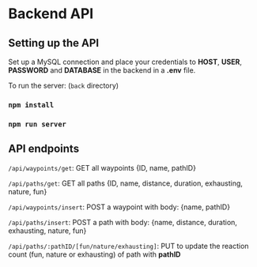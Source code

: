 # Backend API

## Setting up the API

Set up a MySQL connection and place your credentials to **HOST**, **USER**, **PASSWORD** and **DATABASE** in the backend in a **.env** file.

To run the server: (`back` directory)

### `npm install`

### `npm run server`

## API endpoints

`/api/waypoints/get`: GET all waypoints {ID, name, pathID}

`/api/paths/get`: GET all paths {ID, name, distance, duration, exhausting, nature, fun}

`/api/waypoints/insert`: POST a waypoint with body: {name, pathID}

`/api/paths/insert`: POST a path with body: {name, distance, duration, exhausting, nature, fun}

`/api/paths/:pathID/[fun/nature/exhausting]`: PUT to update the reaction count (fun, nature or exhausting) of path with **pathID**
